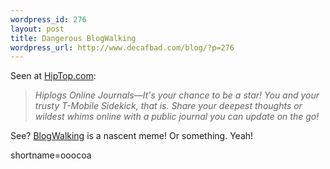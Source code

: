 ```yaml
--- 
wordpress_id: 276
layout: post
title: Dangerous BlogWalking
wordpress_url: http://www.decafbad.com/blog/?p=276
---
```

Seen at <a href="http://www.hiptop.com">HipTop.com</a>:<blockquote><i>Hiplogs Online Journals—It's your chance to be a star! You and your trusty T-Mobile Sidekick, that is. Share your deepest thoughts or wildest whims online with a public journal you can update on the go!</i></blockquote>See?  <a href="http://www.decafbad.com/twiki/bin/view/Main/BlogWalking">BlogWalking</a> is a nascent meme!  Or something.  Yeah!
<!--more-->
shortname=ooocoa

